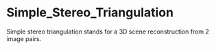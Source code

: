 # Simple_Stereo_Triangulation
Simple stereo triangulation stands for a 3D scene reconstruction from 2 image pairs.
